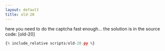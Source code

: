 ```yaml
---
layout: default
title: old-20
---
```




here you need to do the captcha fast enough... the solution is in the source code: [old-20]
```py
{% include_relative scripts/old-20.py %}
```

